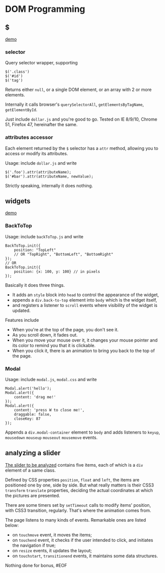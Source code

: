 # DOM Programming

## $

[demo](http://static.nullspace.cn/wft-assignments/dom/dollar-test.html)

### selector
Query selector wrapper, supporting

	$('.class')
	$('#id')
	$('tag')

Returns either `null`, or a single DOM element, or an array with 2 or more elements.

Internally it calls browser's `querySelectorAll`, `getElementsByTagName`, `getElementById`.

Just include `dollar.js` and you're good to go. Tested on IE 8/9/10, Chrome 51, Firefox 47, hereinafter the same.

### attributes accessor

Each element returned by the `$` selector has a `attr` method, allowing you to access or modify its attributes.

Usage: include `dollar.js` and write

	$('.foo').attr(attributeName);
	$('#bar').attr(attributeName, newValue);

Strictly speaking, internally it does nothing.

## widgets

[demo](http://static.nullspace.cn/wft-assignments/dom/widgets-test.html)

### BackToTop

Usage: include `backToTop.js` and write

	BackToTop.init({
		position: "TopLeft"
		// OR "TopRight", "BottomLeft", "BottomRight"
	});
	// OR
	BackToTop.init({
		position: {x: 100, y: 100} // in pixels
	});

Basically it does three things.
* It adds an `style` block into `head` to control the appearance of the widget,
* appends a `div.back-to-top` element into `body` which is the widget itself,
* and registers a listener to `scroll` events where visibility of the widget is updated.

Features include
* When you're at the top of the page, you don't see it.
* As you scroll down, it fades out.
* When you move your mouse over it, it changes your mouse pointer and its color to remind you that it is clickable.
* When you click it, there is an animation to bring you back to the top of the page.

### Modal

Usage: include `modal.js`, `modal.css` and write

	Modal.alert('hello');
	Modal.alert({
		content: 'drag me!'
	});
	Modal.alert({
		content: 'press W to close me!',
		draggable: false,
		closeKey: 87
	});

Appends a `div.modal-container` element to `body` and adds listeners to `keyup`,  `mousedown` `mouseup` `mouseout` `mousemove` events.

## analyzing a slider

[The slider to be analyzed](http://mami.baidu.com/main?channel=org) contains five items, each of which is a `div` element of a same class.

Defined by CSS properties `position`, `float` and `left`, the items are positioned one by one, side by side. But what really matters is their CSS3 `transform` `translate` properties, deciding the actual coordinates at which the pictures are presented.

There are some timers set by `setTimeout` calls to modify items' position, with CSS3 transition, regularly. That's where the animation comes from.

The page listens to many kinds of events. Remarkable ones are listed below:

* on `touchmove` event, it moves the items;
* on `touchend` event, it checks if the user intended to click, and initiates the navigation if true;
* on `resize` events, it updates the layout;
* on `touchstart`, `transitionend` events, it maintains some data structures.

Nothing done for bonus, \#EOF
